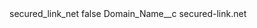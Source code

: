 <?xml version="1.0" encoding="UTF-8"?>
<CustomMetadata xmlns="http://soap.sforce.com/2006/04/metadata" xmlns:xsi="http://www.w3.org/2001/XMLSchema-instance" xmlns:xsd="http://www.w3.org/2001/XMLSchema">
    <label>secured_link_net</label>
    <protected>false</protected>
    <values>
        <field>Domain_Name__c</field>
        <value xsi:type="xsd:string">secured-link.net</value>
    </values>
</CustomMetadata>
